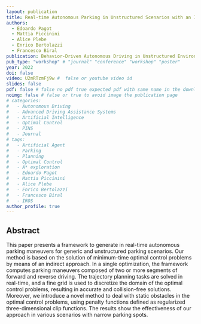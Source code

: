 ```yaml
---
layout: publication
title: Real-time Autonomous Parking in Unstructured Scenarios with an Indirect Optimal Control Approach
authors: 
  - Edoardo Pagot
  - Mattia Piccinini
  - Alice Plebe
  - Enrico Bertolazzi
  - Francesco Biral
publication: Behavior-Driven Autonomous Driving in Unstructured Environments (BADUE), IEEE/RSJ International Conference on Intelligent Robots and Systems (IROS)
pub_type: "workshop" # "journal" "conference" "workshop" "poster"
year: 2022
doi: false
video: U2mRTzmFj9w #  false or youtube video id
slides: false
pdf: false # false no pdf true expected pdf with same name in the download folder
noimg: false # false or true to avoid image the publication page
# categories:
#   - Autonomous Driving
#   - Advanced Driving Assistance Systems
#   - Artificial Intelligence
#   - Optimal Control
#   - PINS
#   - Journal
# tags:
#   - Artificial Agent
#   - Parking
#   - Planning
#   - Optimal Control
#   - A* exploration
#   - Edoardo Pagot
#   - Mattia Piccinini
#   - Alice Plebe
#   - Enrico Bertolazzi
#   - Francesco Biral
#   - IROS
author_profile: true
---
```


## Abstract <!-- omit in toc -->

This paper presents a framework to generate in real-time autonomous parking maneuvers for generic and unstructured parking scenarios. Our method is based on the solution of minimum-time optimal control problems by means of an indirect approach. In a single optimization, the framework computes parking maneuvers composed of two or more segments of forward and reverse driving. The trajectory planning tasks are solved in real-time, and a fine grid is used to discretize the domain of the optimal control problems, resulting in accurate and collision-free solutions. Moreover, we introduce a novel method to deal with static obstacles in the optimal control problems, using penalty functions defined as regularized three-dimensional clip functions. The results show the effectiveness of our approach in various scenarios with narrow parking spots.
